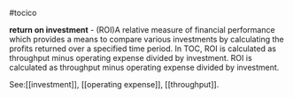 #tocico

<b>return on investment</b> - (ROI)A relative measure of financial performance which provides a means to compare various investments by calculating the profits returned over a specified time period. In TOC, ROI is calculated as throughput minus operating expense divided by investment. ROI is calculated as throughput minus operating expense divided by investment. 



See:[[investment]], [[operating expense]], [[throughput]].



